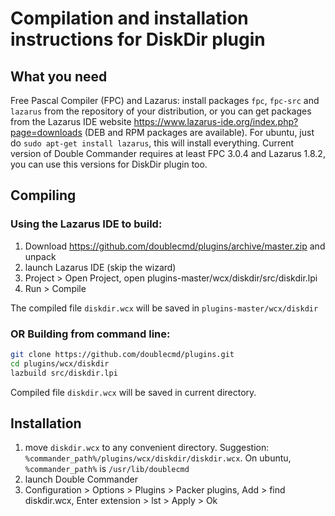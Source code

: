 # Compilation and installation instructions for DiskDir plugin

## What you need

Free Pascal Compiler (FPC) and Lazarus: install packages `fpc`, `fpc-src` and
`lazarus` from the repository of your distribution, or you can get packages
from the Lazarus IDE website https://www.lazarus-ide.org/index.php?page=downloads
(DEB and RPM packages are available).
For ubuntu, just do `sudo apt-get install lazarus`, this will install everything.
Current version of Double Commander requires at least FPC 3.0.4 and
Lazarus 1.8.2, you can use this versions for DiskDir plugin too.

## Compiling

### Using the Lazarus IDE to build:

1. Download https://github.com/doublecmd/plugins/archive/master.zip and unpack
1. launch Lazarus IDE (skip the wizard)
1. Project > Open Project, open plugins-master/wcx/diskdir/src/diskdir.lpi
1. Run > Compile

The compiled file `diskdir.wcx` will be saved in `plugins-master/wcx/diskdir`

### OR Building from command line:

```bash
git clone https://github.com/doublecmd/plugins.git
cd plugins/wcx/diskdir
lazbuild src/diskdir.lpi
```

Compiled file `diskdir.wcx` will be saved in current directory.

## Installation

1. move `diskdir.wcx` to any convenient directory. Suggestion: `%commander_path%/plugins/wcx/diskdir/diskdir.wcx`. On ubuntu, `%commander_path%` is `/usr/lib/doublecmd`
1. launch Double Commander
1. Configuration > Options > Plugins > Packer plugins, Add > find diskdir.wcx, Enter extension > lst > Apply > Ok
